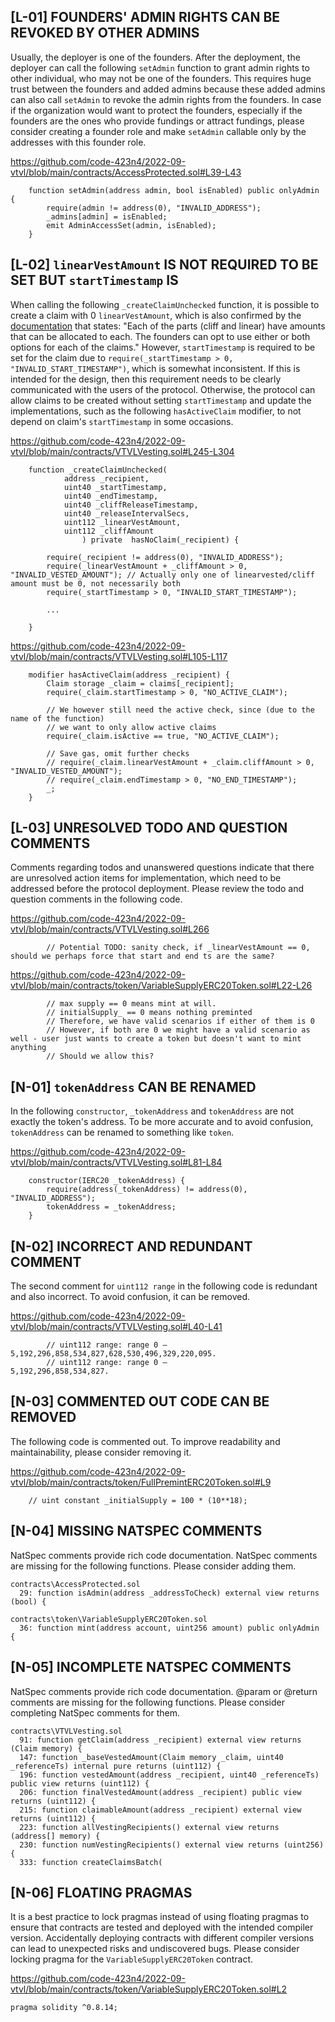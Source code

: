 ## [L-01] FOUNDERS' ADMIN RIGHTS CAN BE REVOKED BY OTHER ADMINS
Usually, the deployer is one of the founders. After the deployment, the deployer can call the following `setAdmin` function to grant admin rights to other individual, who may not be one of the founders. This requires huge trust between the founders and added admins because these added admins can also call `setAdmin` to revoke the admin rights from the founders. In case if the organization would want to protect the founders, especially if the founders are the ones who provide fundings or attract fundings, please consider creating a founder role and make `setAdmin` callable only by the addresses with this founder role.

https://github.com/code-423n4/2022-09-vtvl/blob/main/contracts/AccessProtected.sol#L39-L43
```solidity
    function setAdmin(address admin, bool isEnabled) public onlyAdmin {
        require(admin != address(0), "INVALID_ADDRESS");
        _admins[admin] = isEnabled;
        emit AdminAccessSet(admin, isEnabled);
    }
```

## [L-02] `linearVestAmount` IS NOT REQUIRED TO BE SET BUT `startTimestamp` IS
When calling the following `_createClaimUnchecked` function, it is possible to create a claim with 0 `linearVestAmount`, which is also confirmed by the [documentation](https://github.com/code-423n4/2022-09-vtvl#claim) that states: "Each of the parts (cliff and linear) have amounts that can be allocated to each. The founders can opt to use either or both options for each of the claims." However, `startTimestamp` is required to be set for the claim due to `require(_startTimestamp > 0, "INVALID_START_TIMESTAMP")`, which is somewhat inconsistent. If this is intended for the design, then this requirement needs to be clearly communicated with the users of the protocol. Otherwise, the protocol can allow claims to be created without setting `startTimestamp` and update the implementations, such as the following `hasActiveClaim` modifier, to not depend on claim's `startTimestamp` in some occasions.

https://github.com/code-423n4/2022-09-vtvl/blob/main/contracts/VTVLVesting.sol#L245-L304
```solidity
    function _createClaimUnchecked(
            address _recipient, 
            uint40 _startTimestamp, 
            uint40 _endTimestamp, 
            uint40 _cliffReleaseTimestamp, 
            uint40 _releaseIntervalSecs, 
            uint112 _linearVestAmount, 
            uint112 _cliffAmount
                ) private  hasNoClaim(_recipient) {

        require(_recipient != address(0), "INVALID_ADDRESS");
        require(_linearVestAmount + _cliffAmount > 0, "INVALID_VESTED_AMOUNT"); // Actually only one of linearvested/cliff amount must be 0, not necessarily both
        require(_startTimestamp > 0, "INVALID_START_TIMESTAMP");

        ...

	}
```

https://github.com/code-423n4/2022-09-vtvl/blob/main/contracts/VTVLVesting.sol#L105-L117
```solidity
    modifier hasActiveClaim(address _recipient) {
        Claim storage _claim = claims[_recipient];
        require(_claim.startTimestamp > 0, "NO_ACTIVE_CLAIM");

        // We however still need the active check, since (due to the name of the function)
        // we want to only allow active claims
        require(_claim.isActive == true, "NO_ACTIVE_CLAIM");

        // Save gas, omit further checks
        // require(_claim.linearVestAmount + _claim.cliffAmount > 0, "INVALID_VESTED_AMOUNT");
        // require(_claim.endTimestamp > 0, "NO_END_TIMESTAMP");
        _;
    }
```

## [L-03] UNRESOLVED TODO AND QUESTION COMMENTS
Comments regarding todos and unanswered questions indicate that there are unresolved action items for implementation, which need to be addressed before the protocol deployment. Please review the todo and question comments in the following code.

https://github.com/code-423n4/2022-09-vtvl/blob/main/contracts/VTVLVesting.sol#L266
```solidity
        // Potential TODO: sanity check, if _linearVestAmount == 0, should we perhaps force that start and end ts are the same?
```

https://github.com/code-423n4/2022-09-vtvl/blob/main/contracts/token/VariableSupplyERC20Token.sol#L22-L26
```solidity
        // max supply == 0 means mint at will. 
        // initialSupply_ == 0 means nothing preminted
        // Therefore, we have valid scenarios if either of them is 0
        // However, if both are 0 we might have a valid scenario as well - user just wants to create a token but doesn't want to mint anything
        // Should we allow this?
```

## [N-01] `tokenAddress` CAN BE RENAMED
In the following `constructor`, `_tokenAddress` and `tokenAddress` are not exactly the token's address. To be more accurate and to avoid confusion, `tokenAddress` can be renamed to something like `token`.

https://github.com/code-423n4/2022-09-vtvl/blob/main/contracts/VTVLVesting.sol#L81-L84
```solidity
    constructor(IERC20 _tokenAddress) {
        require(address(_tokenAddress) != address(0), "INVALID_ADDRESS");
        tokenAddress = _tokenAddress;
    }
```

## [N-02] INCORRECT AND REDUNDANT COMMENT
The second comment for `uint112 range` in the following code is redundant and also incorrect. To avoid confusion, it can be removed.

https://github.com/code-423n4/2022-09-vtvl/blob/main/contracts/VTVLVesting.sol#L40-L41
```solidity
        // uint112 range: range 0 –     5,192,296,858,534,827,628,530,496,329,220,095.
        // uint112 range: range 0 –                             5,192,296,858,534,827.
```

## [N-03] COMMENTED OUT CODE CAN BE REMOVED
The following code is commented out. To improve readability and maintainability, please consider removing it.

https://github.com/code-423n4/2022-09-vtvl/blob/main/contracts/token/FullPremintERC20Token.sol#L9
```solidity
    // uint constant _initialSupply = 100 * (10**18);
```

## [N-04] MISSING NATSPEC COMMENTS
NatSpec comments provide rich code documentation. NatSpec comments are missing for the following functions. Please consider adding them.
```solidity
contracts\AccessProtected.sol
  29: function isAdmin(address _addressToCheck) external view returns (bool) {

contracts\token\VariableSupplyERC20Token.sol
  36: function mint(address account, uint256 amount) public onlyAdmin {
```

## [N-05] INCOMPLETE NATSPEC COMMENTS
NatSpec comments provide rich code documentation. @param or @return comments are missing for the following functions. Please consider completing NatSpec comments for them.
```solidity
contracts\VTVLVesting.sol
  91: function getClaim(address _recipient) external view returns (Claim memory) {    
  147: function _baseVestedAmount(Claim memory _claim, uint40 _referenceTs) internal pure returns (uint112) {  
  196: function vestedAmount(address _recipient, uint40 _referenceTs) public view returns (uint112) {  
  206: function finalVestedAmount(address _recipient) public view returns (uint112) {  
  215: function claimableAmount(address _recipient) external view returns (uint112) {  
  223: function allVestingRecipients() external view returns (address[] memory) {  
  230: function numVestingRecipients() external view returns (uint256) {  
  333: function createClaimsBatch( 
```

## [N-06] FLOATING PRAGMAS
It is a best practice to lock pragmas instead of using floating pragmas to ensure that contracts are tested and deployed with the intended compiler version. Accidentally deploying contracts with different compiler versions can lead to unexpected risks and undiscovered bugs. Please consider locking pragma for the `VariableSupplyERC20Token` contract.

https://github.com/code-423n4/2022-09-vtvl/blob/main/contracts/token/VariableSupplyERC20Token.sol#L2
```solidity
pragma solidity ^0.8.14;
```